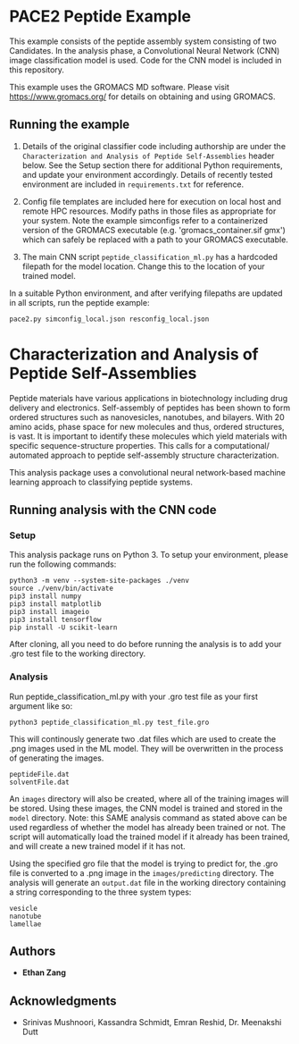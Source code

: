 # PACE2 Peptide Example

This example consists of the peptide assembly system consisting of two Candidates. In the analysis phase, a Convolutional Neural Network (CNN) image classification model is used. Code for the CNN model is included in this repository.

This example uses the GROMACS MD software. Please visit https://www.gromacs.org/ for details on obtaining and using GROMACS.

## Running the example
1. Details of the original classifier code including authorship are under the `Characterization and Analysis of Peptide Self-Assemblies` header below. See the Setup section there for additional Python requirements, and update your environment accordingly. Details of recently tested environment are included in `requirements.txt` for reference.

2. Config file templates are included here for execution on local host and remote HPC resources. Modify paths in those files as appropriate for your system. Note the example simconfigs refer to a containerized version of the GROMACS executable (e.g. 'gromacs_container.sif gmx') which can safely be replaced with a path to your GROMACS executable.

3. The main CNN script `peptide_classification_ml.py` has a hardcoded filepath for the model location. Change this to the location of your trained model.

In a suitable Python environment, and after verifying filepaths are updated in all scripts, run the peptide example:
```
pace2.py simconfig_local.json resconfig_local.json
```

# Characterization and Analysis of Peptide Self-Assemblies

Peptide materials have various applications in biotechnology including drug delivery and electronics. Self-assembly of peptides has been shown to form ordered structures such as nanovesicles, nanotubes, and bilayers. With 20 amino acids, phase space for new molecules and thus, ordered structures, is vast. It is important to identify these molecules which yield materials with specific sequence-structure properties. This calls for a computational/ automated approach to peptide self-assembly structure characterization.

This analysis package uses a convolutional neural network-based machine learning approach to classifying peptide systems.

## Running analysis with the CNN code

### Setup

This analysis package runs on Python 3. To setup your environment, please run the following commands:

```
python3 -m venv --system-site-packages ./venv
source ./venv/bin/activate
pip3 install numpy
pip3 install matplotlib
pip3 install imageio
pip3 install tensorflow
pip install -U scikit-learn
```

After cloning, all you need to do before running the analysis is to add your .gro test file to the working directory. 

### Analysis

Run peptide_classification_ml.py with your .gro test file as your first argument like so:

```
python3 peptide_classification_ml.py test_file.gro
```

This will continously generate two .dat files which are used to create the .png images used in the ML model. They will be overwritten in the process of generating the images.

```
peptideFile.dat
solventFile.dat
```

An `images` directory will also be created, where all of the training images will be stored. Using these images, the CNN model is trained and stored in the `model` directory. Note: this SAME analysis command as stated above can be used regardless of whether the model has already been trained or not. The script will automatically load the trained model if it already has been trained, and will create a new trained model if it has not. 

Using the specified gro file that the model is trying to predict for, the .gro file is converted to a .png image in the `images/predicting` directory. The analysis will  generate an `output.dat` file in the working directory containing a string corresponding to the three system types:
```
vesicle
nanotube
lamellae
```


## Authors

* **Ethan Zang** 

## Acknowledgments

* Srinivas Mushnoori, Kassandra Schmidt, Emran Reshid, Dr. Meenakshi Dutt
